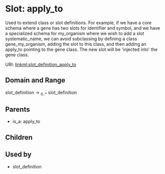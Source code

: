 
# Slot: apply_to


Used to extend class or slot definitions. For example, if we have a core schema where a gene has two slots for identifier and symbol, and we have a specialized schema for my_organism where we wish to add a slot systematic_name, we can avoid subclassing by defining a class gene_my_organism, adding the slot to this class, and then adding an apply_to pointing to the gene class. The new slot will be 'injected into' the gene class.

URI: [linkml:slot_definition_apply_to](https://w3id.org/linkml/slot_definition_apply_to)


## Domain and Range

slot_definition &#8594;  <sub>0..\*</sub> slot_definition

## Parents

 *  is_a: apply_to

## Children


## Used by

 * slot_definition
